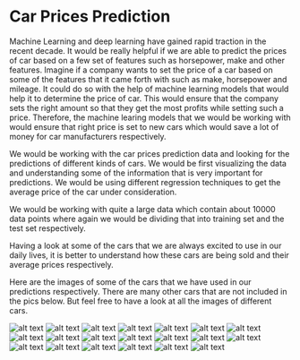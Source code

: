 # Car Prices Prediction


Machine Learning and deep learning have gained rapid traction in the recent decade. It would be really helpful if we are able to predict the prices of car based on a few set of features such as horsepower, make and other features. Imagine if a company wants to set the price of a car based on some of the features that it came forth with such as make, horsepower and mileage. It could do so with the help of machine learning models that would help it to determine the price of car. This would ensure that the company sets the right amount so that they get the most profits while setting such a price. Therefore, the machine learing models that we would be working with would ensure that right price is set to new cars which would save a lot of money for car manufacturers respectively. 

We would be working with the car prices prediction data and looking for the predictions of different kinds of cars. We would be first visualizing the data and understanding some of the information that is very important for predictions. We would be using different regression techniques to get the average price of the car under consideration.

We would be working with quite a large data which contain about 10000 data points where again we would be dividing that into training set and the test set respectively. 

Having a look at some of the cars that we are always excited to use in our daily lives, it is better to understand how these cars are being sold and their average prices respectively. 

Here are the images of some of the cars that we have used in our predictions respectively. There are many other cars that are not included in the pics below. But feel free to have a look at all the images of different cars. 

![alt text](https://media.wired.com/photos/59547e60ce3e5e760d52d429/191:100/w_1280,c_limit/02_Bugatti-VGT_photo_ext_WEB.jpg)
![alt text](https://s1.cdn.autoevolution.com/images/models/AUDI_A3-Sportback-2020_main.jpg)
![alt text](https://robbreport.com/wp-content/uploads/2020/07/6-3.jpg?w=1000)
![alt text](https://hips.hearstapps.com/hmg-prod.s3.amazonaws.com/images/2020-mercedes-maybach-s650-mmp-1-1578591259.jpg?crop=0.998xw:0.889xh;0.00160xw,0.00855xh&resize=640:*)
![alt text](https://hips.hearstapps.com/hmg-prod.s3.amazonaws.com/images/p90378219-highres-1575322323.jpg?crop=1.00xw:0.752xh;0,0.139xh&resize=640:*)
![alt text](https://hips.hearstapps.com/hmg-prod.s3.amazonaws.com/images/2021-lotus-evora-gt-mmp-1-1606234124.jpg?crop=1xw:0.84375xh;center,top&resize=480:*)
![alt text](https://hips.hearstapps.com/hmg-prod.s3.amazonaws.com/images/2021-dodge-challenger-mmp-1-1599685173.jpg?crop=0.976xw:1xh;center,top&resize=480:*)
![alt text](https://www.carscoops.com/wp-content/uploads/2020/05/Hummer-H1-2025-44.jpg)
![alt text](https://media.ed.edmunds-media.com/chrysler/300/2021/oem/2021_chrysler_300_sedan_s_fq_oem_3_1600.jpg)
![alt text](https://cdn.cnn.com/cnnnext/dam/assets/180926103939-mclaren.jpg)
![alt text](https://hips.hearstapps.com/hmg-prod.s3.amazonaws.com/images/2020-gmc-yukon-mmp-1-1579200879.jpg?crop=0.995xw:0.889xh;0.00481xw,0.0514xh&resize=1200:*)
![alt text](https://www.motorious.com/content/images/2020/07/1976-pontiac-trans-am-6.jpg)
![alt text](https://s3.amazonaws.com/www.autowise.com/wp-content/uploads/2017/09/30160415/w30-e1504521087386.jpg)
![alt text](https://hips.hearstapps.com/hmg-prod.s3.amazonaws.com/images/lincolncontinentalcoachdoors-03-hr-1570196877.jpg)
![alt text](https://o.aolcdn.com/images/dims3/GLOB/legacy_thumbnail/800x450/format/jpg/quality/85/http://www.blogcdn.com/www.autoblog.com/media/2010/07/spyker.jpg)
![alt text](https://www.gannett-cdn.com/presto/2019/10/04/PDTF/5a5966f7-e60b-42ef-8e72-0d3d4df01b79-2020-Cadillac-Escalade-002.jpg)
![alt text](https://upload.wikimedia.org/wikipedia/commons/5/5d/2008_Scion_xB.jpg)
![alt text](https://specials-images.forbesimg.com/imageserve/5fb4141495f848590f72a25e/960x0.jpg?fit=scale)
![alt text](https://media.ed.edmunds-media.com/maserati/levante/2019/oem/2019_maserati_levante_4dr-suv_trofeo_fq_oem_2_1600.jpg)
![alt text](https://www.automobilemag.com/uploads/sites/11/2019/08/Subaru-WRX-STI-209.jpg)
